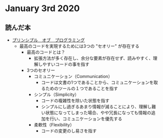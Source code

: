# January 3rd 2020
## 読んだ本
- [プリンシプル　オブ　プログラミング](https://www.amazon.co.jp/%E3%83%97%E3%83%AA%E3%83%B3%E3%82%B7%E3%83%97%E3%83%AB-%E3%82%AA%E3%83%96-%E3%83%97%E3%83%AD%E3%82%B0%E3%83%A9%E3%83%9F%E3%83%B3%E3%82%B03%E5%B9%B4%E7%9B%AE%E3%81%BE%E3%81%A7%E3%81%AB%E8%BA%AB%E3%81%AB%E3%81%A4%E3%81%91%E3%81%9F%E3%81%84%E4%B8%80%E7%94%9F%E5%BD%B9%E7%AB%8B%E3%81%A4101%E3%81%AE%E5%8E%9F%E7%90%86%E5%8E%9F%E5%89%87-%E4%B8%8A%E7%94%B0-%E5%8B%B2/dp/4798046140/ref=sr_1_1?adgrpid=52970138866&gclid=EAIaIQobChMIn8SUyOns5gIVEHZgCh1Ycw-IEAAYASAAEgK5GfD_BwE&hvadid=338568632375&hvdev=c&hvlocphy=1009343&hvnetw=g&hvpos=1t1&hvqmt=b&hvrand=11665846224632001137&hvtargid=kwd-456549213049&hydadcr=27267_11561157&jp-ad-ap=0&keywords=%E3%83%97%E3%83%AD%E3%82%B0%E3%83%A9%E3%83%9F%E3%83%B3%E3%82%B0+%E3%83%97%E3%83%AA%E3%83%B3%E3%82%B7%E3%83%97%E3%83%AB&qid=1578239842&sr=8-1)
    - 最高のコードを実現するためには3つの "セオリー" が存在する
        - 最高のコードとは？
            - 拡張方法が多く存在し、余分な要素が存在せず、読みやすく、理解しやすいコードの事を指す
        - 3つのセオリー
            - コミュニケーション（Communication）
                - コードは文書の1つであることから、コミュニケーションを取るためのツールの１つであることを指す
            - シンプル（Simplicity）
                - コードの複雑性を除いた状態を指す
                - シンプルにし過ぎるあまり情報が減ることにより、理解し難い状態になってしまった場合、やや冗長になっても情報の追加を行い、コミュニケーションを優先する
            - 柔軟性（Flexibility）
                - コードの変更のし易さを指す
